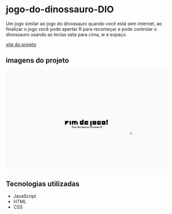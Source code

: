 # jogo-do-dinossauro-DIO

Um jogo similar ao jogo do dinossauro quando você está sem internet, ao finalizar o jogo você pode apertar R para recomeçar e pode controlar o dinossauro usando as teclas seta para cima, w e espaço.

[site do projeto](https://martvie.github.io/jogo-do-dinossauro-DIO/)
## imagens do projeto
<p align="center">
<img src="./src/images/game.gif">
</p>


## Tecnologias utilizadas

* JavaScript
* HTML
* CSS
